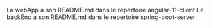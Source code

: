La webApp a son README.md dans le repertoire angular-11-client
Le backEnd a son README.md dans le repertoire spring-boot-server
